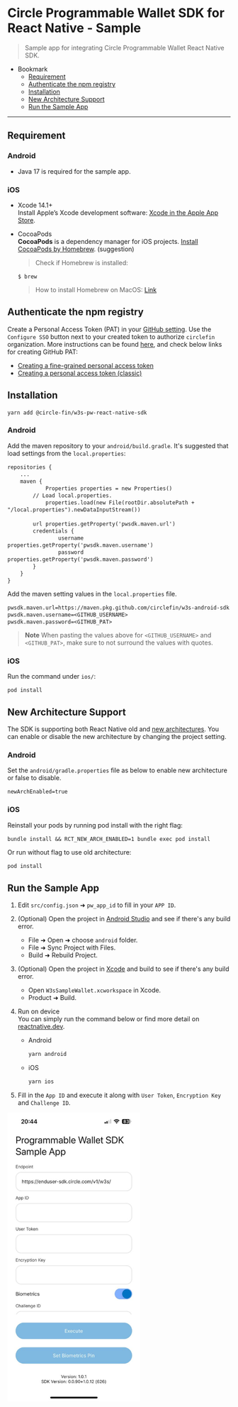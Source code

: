 # Circle Programmable Wallet SDK for React Native - Sample

> Sample app for integrating Circle Programmable Wallet React Native SDK.

- Bookmark
  - [Requirement](#requirement)
  - [Authenticate the npm registry](#authenticate-the-npm-registry)
  - [Installation](#installation)
  - [New Architecture Support](#new-architecture-support)
  - [Run the Sample App](#requirement)
---


## Requirement
### Android
- Java 17 is required for the sample app.
### iOS
- Xcode 14.1+    
Install Apple’s Xcode development software: [Xcode in the Apple App Store](https://apps.apple.com/tw/app/xcode/id497799835?mt=12).

- CocoaPods    
**CocoaPods** is a dependency manager for iOS projects. [Install CocoaPods by Homebrew](https://formulae.brew.sh/formula/cocoapods). (suggestion)    
  > Check if Homebrew is installed:

  ```shell
  $ brew
  ```

  > How to install Homebrew on MacOS: [Link](https://mac.install.guide/homebrew/3.html)

## Authenticate the npm registry

Create a Personal Access Token (PAT) in your [GitHub setting](https://github.com/settings/tokens). Use the `Configure SSO` button next to your created token to authorize `circlefin` organization. More instructions can be found [here](https://docs.github.com/en/authentication/keeping-your-account-and-data-secure/managing-your-personal-access-tokens), and check below links for creating GitHub PAT:
- [Creating a fine-grained personal access token](https://docs.github.com/en/authentication/keeping-your-account-and-data-secure/managing-your-personal-access-tokens#creating-a-fine-grained-personal-access-token)
- [Creating a personal access token (classic)](https://docs.github.com/en/authentication/keeping-your-account-and-data-secure/managing-your-personal-access-tokens#creating-a-personal-access-token-classic)
    

## Installation
```shell
yarn add @circle-fin/w3s-pw-react-native-sdk
```
### Android
Add the maven repository to your `android/build.gradle`. It's suggested that load settings from the `local.properties`:
```properties
repositories {
	...
	maven {
        	Properties properties = new Properties()
		// Load local.properties.
        	properties.load(new File(rootDir.absolutePath + "/local.properties").newDataInputStream())

		url properties.getProperty('pwsdk.maven.url')
		credentials {
        		username properties.getProperty('pwsdk.maven.username')
        		password properties.getProperty('pwsdk.maven.password')
		}
	}
}
```
Add the maven setting values in the `local.properties` file.
```properties
pwsdk.maven.url=https://maven.pkg.github.com/circlefin/w3s-android-sdk
pwsdk.maven.username=<GITHUB_USERNAME>
pwsdk.maven.password=<GITHUB_PAT>
```
> **Note**
> When pasting the values above for `<GITHUB_USERNAME>` and `<GITHUB_PAT>`, make sure to not surround the values with quotes.
### iOS
Run the command under `ios/`:
```
pod install
```
## New Architecture Support
The SDK is supporting both React Native old and [new architectures](https://reactnative.dev/docs/the-new-architecture/landing-page).
You can enable or disable the new architecture by changing the project setting.
### Android
Set the `android/gradle.properties` file as below to enable new architecture or false to disable. 
```properties
newArchEnabled=true
```
### iOS
Reinstall your pods by running pod install with the right flag:
```shell
bundle install && RCT_NEW_ARCH_ENABLED=1 bundle exec pod install
```
Or run without flag to use old architecture:
```sh
pod install
```
## Run the Sample App
1. Edit `src/config.json` ➜ `pw_app_id` to fill in your `APP ID`.
2. (Optional) Open the project in [Android Studio](https://developer.android.com/studio) and see if there's any build error.
    - File ➜ Open ➜ choose `android` folder.
    - File ➜ Sync Project with Files.
    - Build ➜ Rebuild Project.
3. (Optional) Open the project in [Xcode](https://apps.apple.com/tw/app/xcode/id497799835?mt=12) and build to see if there's any build error.
    - Open `W3sSampleWallet.xcworkspace` in Xcode.
    - Product ➜ Build.
4. Run on device  
    You can simply run the command below or find more detail on [reactnative.dev](https://reactnative.dev/docs/running-on-device?package-manager=yarn&platform=android).
      - Android
        ```sh
        yarn android
        ```
      - iOS
        ```sh
        yarn ios
        ```
    

 5. Fill in the `App ID` and execute it along with `User Token`, `Encryption Key` and `Challenge ID`.    
<img src="readme_images/running_app_ios.png" alt="drawing" width="300"/>
